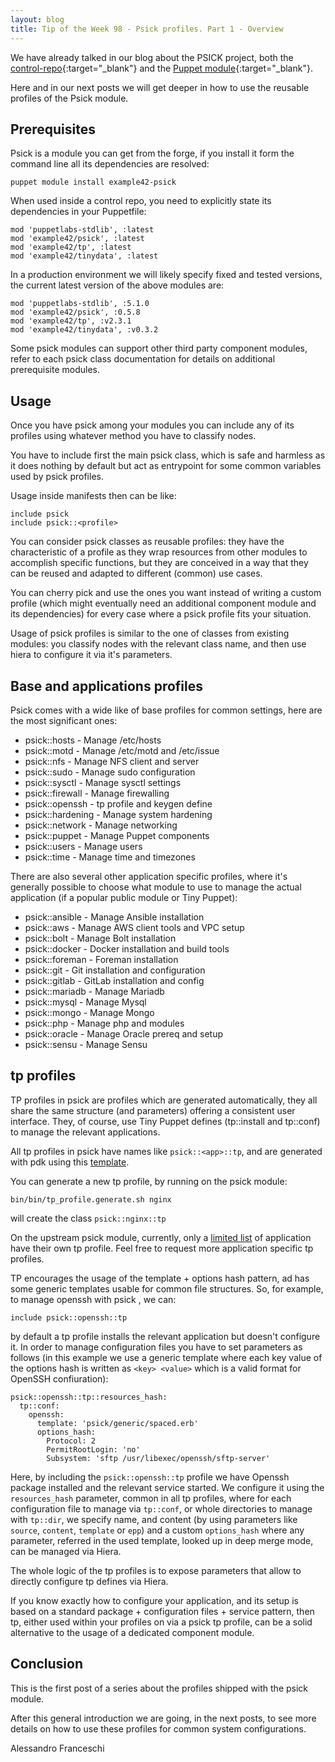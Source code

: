 ```yaml
---
layout: blog
title: Tip of the Week 98 - Psick profiles. Part 1 - Overview
---
```


We have already talked in our blog about the PSICK project, both the [control-repo](https://github.com/example42/psick){:target="_blank"} and the [Puppet module](https://github.com/example42/puppet-psick){:target="_blank"}.

Here and in our next posts we will get deeper in how to use the reusable profiles of the Psick module.

## Prerequisites

Psick is a module you can get from the forge, if you install it form the command line all its dependencies are resolved:

    puppet module install example42-psick

When used inside a control repo, you need to explicitly state its dependencies in your Puppetfile:

    mod 'puppetlabs-stdlib', :latest
    mod 'example42/psick', :latest
    mod 'example42/tp', :latest
    mod 'example42/tinydata', :latest

In a production environment we will likely specify fixed and tested versions, the current latest version of the above modules are:

    mod 'puppetlabs-stdlib', :5.1.0
    mod 'example42/psick', :0.5.8
    mod 'example42/tp', :v2.3.1
    mod 'example42/tinydata', :v0.3.2

Some psick modules can support other third party component modules, refer to each psick class documentation for details on additional prerequisite modules.

## Usage

Once you have psick among your modules you can include any of its profiles using whatever method you have to classify nodes.

You have to include first the main psick class, which is safe and harmless as it does nothing by default but act as entrypoint for some common variables used by psick profiles.

Usage inside manifests then can be like:

    include psick
    include psick::<profile>

You can consider psick classes as reusable profiles: they have the characteristic of a profile as they wrap resources from other modules to accomplish specific functions, but they are conceived in a way that they can be reused and adapted to different (common) use cases.

You can cherry pick and use the ones you want instead of writing a custom profile (which might eventually need an additional component module and its dependencies) for every case where a psick profile fits your situation.

Usage of psick profiles is similar to the one of classes from existing modules: you classify nodes with the relevant class name, and then use hiera to configure it via it's parameters.

## Base and applications profiles

Psick comes with a wide like of base profiles for common settings, here are the most significant ones:

  - psick::hosts - Manage /etc/hosts
  - psick::motd - Manage /etc/motd and /etc/issue
  - psick::nfs - Manage NFS client and server
  - psick::sudo - Manage sudo configuration
  - psick::sysctl - Manage sysctl settings
  - psick::firewall - Manage firewalling
  - psick::openssh - tp profile and keygen define
  - psick::hardening - Manage system hardening
  - psick::network - Manage networking
  - psick::puppet - Manage Puppet components
  - psick::users - Manage users
  - psick::time - Manage time and timezones

There are also several other application specific profiles, where it's generally possible to choose what module to use to manage the actual application (if a popular public module or Tiny Puppet):

  - psick::ansible - Manage Ansible installation
  - psick::aws - Manage AWS client tools and VPC setup
  - psick::bolt - Manage Bolt installation
  - psick::docker - Docker installation and build tools
  - psick::foreman - Foreman installation
  - psick::git - Git installation and configuration
  - psick::gitlab - GitLab installation and config
  - psick::mariadb - Manage Mariadb
  - psick::mysql - Manage Mysql
  - psick::mongo - Manage Mongo
  - psick::php - Manage php and modules
  - psick::oracle - Manage Oracle prereq and setup
  - psick::sensu - Manage Sensu

## tp profiles

TP profiles in psick are profiles which are generated automatically, they all share the same structure (and parameters)  offering a consistent user interface. They, of course, use Tiny Puppet defines (tp::install and tp::conf) to manage the relevant applications.

All tp profiles in psick have names like ```psick::<app>::tp```, and are generated with pdk using this [template](https://github.com/example42/pdk-module-template-tp-profile).

You can generate a new tp profile, by running on the psick module:

    bin/bin/tp_profile.generate.sh nginx

will create the class `psick::nginx::tp`

On the upstream psick module, currently, only a [limited list](https://github.com/example42/puppet-psick/blob/master/bin/tp_profile_mass_update.txt) of application have their own tp profile. Feel free to request more application specific tp profiles.

TP encourages the usage of the template + options hash pattern, ad has some generic templates usable for common file structures. So, for example, to manage openssh with psick , we can:

    include psick::openssh::tp

by default a tp profile installs the relevant application but doesn't configure it. In order to manage configuration files you have to set parameters as follows (in this example we use a generic template where each key value of the options hash is written as `<key> <value>` which is a valid format for OpenSSH confiuration):

    psick::openssh::tp::resources_hash:
      tp::conf:
        openssh:
          template: 'psick/generic/spaced.erb'
          options_hash:
            Protocol: 2
            PermitRootLogin: 'no'
            Subsystem: 'sftp /usr/libexec/openssh/sftp-server'

Here, by including the ```psick::openssh::tp``` profile we have Openssh package installed and the relevant service started. We configure it using the ```resources_hash``` parameter, common in all tp profiles, where for each configuration file to manage via ```tp::conf```, or whole directories to manage with ```tp::dir```, we specify name, and content (by using parameters like ```source```, ```content```, ```template``` or ```epp```) and a custom ```options_hash``` where any parameter, referred in the used template, looked up in deep merge mode, can be managed via Hiera.

The whole logic of the tp profiles is to expose parameters that allow to directly configure tp defines via Hiera.

If you know exactly how to configure your application, and its setup is based on a standard package + configuration files + service pattern, then tp, either used within your profiles on via a psick tp profile, can be a solid alternative to the usage of a dedicated component module.

## Conclusion

This is the first post of a series about the profiles shipped with the psick module.

After this general introduction we are going, in the next posts, to see more details on how to use these profiles for common system configurations.

Alessandro Franceschi
